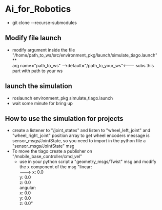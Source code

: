 # Ai_for_Robotics
- git clone --recurse-submodules _<url>_
## Modify file launch
 -  modify argument inside the file "/home/path_to_ws/src/environment_pkg/launch/simulate_tiago.launch"  **  
   arg name="path_to_ws" -->default="/path_to_your_ws"<--- subs this part with path to your ws
## launch the simulation
  - roslaunch environment_pkg simulate_tiago.launch
  - wait some minute for bring up

## How to use the simulation for projects
 - create a listener to "/joint_states" and listen to "wheel_left_joint" and "wheel_right_joint" position array to get wheel encoders
   message is sensor_msgs/JointState, so you need to import in the python file a "sensor_msgs/JointState" msg
 - To move the tiago create a publisher on "/mobile_base_controller/cmd_vel"
    - use in your python script a "geometry_msgs/Twist" msg and modify the x component of the msg "linear:  
       ---> x: 0.0  
       y: 0.0  
       z: 0.0  
     angular:  
       x: 0.0  
       y: 0.0  
       z: 0.0"
     
